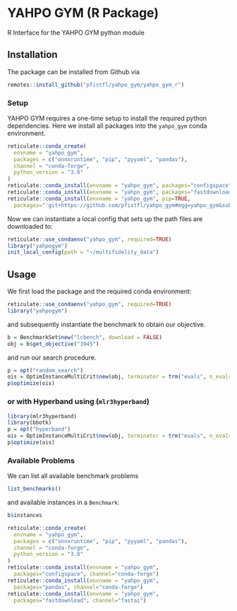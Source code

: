 # YAHPO GYM (R Package)

R Interface for the YAHPO GYM python module


## Installation

The package can be installed from Github via


```r
remotes::install_github("pfistfl/yahpo_gym/yahpo_gym_r")
```

### Setup

YAHPO GYM requires a one-time setup to install the required python dependencies.
Here we install all packages into the `yahpo_gym` conda environment.

```r
reticulate::conda_create(
  envname = "yahpo_gym",
  packages = c("onnxruntime", "pip", "pyyaml", "pandas"),
  channel = "conda-forge",
  python_version = "3.8"
)
reticulate::conda_install(envname = "yahpo_gym", packages="configspace", channel="conda-forge")
reticulate::conda_install(envname = "yahpo_gym", packages="fastdownload", channel="fastai")
reticulate::conda_install(envname = "yahpo_gym", pip=TRUE,
  packages="'git+https://github.com/pfistfl/yahpo_gym#egg=yahpo_gym&subdirectory=yahpo_gym'")
```

Now we can instantiate a local config that sets up the path files are downloaded to:

```r
reticulate::use_condaenv("yahpo_gym", required=TRUE)
library("yahpogym")
init_local_config(path = "~/multifidelity_data")
```


## Usage

We first load the package and the required conda environment:

```r
reticulate::use_condaenv("yahpo_gym", required=TRUE)
library("yahpogym")
```

and subsequently instantiate the benchmark to obtain our objective.

```r
b = BenchmarkSet$new("lcbench", download = FALSE)
obj = b$get_objective("3945")
```

and run our search procedure.

```r
p = opt("random_search")
ois = OptimInstanceMultiCrit$new(obj, terminator = trm("evals", n_evals = 10), check_values = FALSE)
p$optimize(ois)
```



### or with Hyperband using (`mlr3hyperband`)

```r
library(mlr3hyperband)
library(bbotk)
p = opt("hyperband")
ois = OptimInstanceMultiCrit$new(obj, terminator = trm("evals", n_evals = 10), check_values = FALSE)
p$optimize(ois)
```


### Available Problems

We can list all available benchmark problems

```r
list_benchmarks()
```

and available instances in a `Benchmark`:

```r
b$instances
```

```r
reticulate::conda_create(
  envname = "yahpo_gym",
  packages = c("onnxruntime", "pip", "pyyaml", "pandas"),
  channel = "conda-forge",
  python_version = "3.8"
)
reticulate::conda_install(envname = "yahpo_gym",
  packages="configspace", channel="conda-forge")
reticulate::conda_install(envname = "yahpo_gym",
  packages="pandas", channel="conda-forge")
reticulate::conda_install(envname = "yahpo_gym",
  packages="fastdownload", channel="fastai")
```
